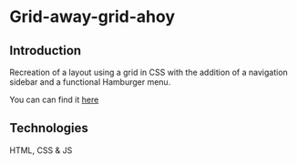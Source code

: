 # Grid-away-grid-ahoy

## Introduction

Recreation of a layout using a grid in CSS with the addition of a navigation sidebar and a functional Hamburger menu.

You can can find it [here](https://lydiahaway.github.io/Grid-away-grid-ahoy-/)

## Technologies

HTML, CSS & JS
